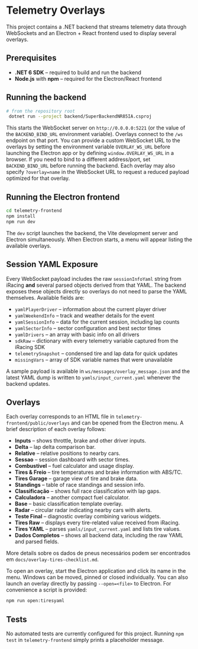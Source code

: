 # Telemetry Overlays

This project contains a .NET backend that streams telemetry data through WebSockets and an Electron + React frontend used to display several overlays.

## Prerequisites

- **.NET 6 SDK** – required to build and run the backend
- **Node.js** with **npm** – required for the Electron/React frontend

## Running the backend

```bash
# from the repository root
 dotnet run --project backend/SuperBackendNR85IA.csproj
```

This starts the WebSocket server on `http://0.0.0.0:5221` (or the value of the `BACKEND_BIND_URL` environment variable). Overlays connect to the `/ws` endpoint on that port. You can provide a custom WebSocket URL to the overlays by setting the environment variable `OVERLAY_WS_URL` before launching the Electron app or by defining `window.OVERLAY_WS_URL` in a browser. If you need to bind to a different address/port, set `BACKEND_BIND_URL` before running the backend.
Each overlay may also specify `?overlay=name` in the WebSocket URL to request a reduced payload optimized for that overlay.

## Running the Electron frontend

```bash
cd telemetry-frontend
npm install
npm run dev
```

The `dev` script launches the backend, the Vite development server and Electron simultaneously. When Electron starts, a menu will appear listing the available overlays.

## Session YAML Exposure

Every WebSocket payload includes the raw `sessionInfoYaml` string from iRacing **and** several parsed objects derived from that YAML. The backend exposes these objects directly so overlays do not need to parse the YAML themselves. Available fields are:

- `yamlPlayerDriver` – information about the current player driver
- `yamlWeekendInfo` – track and weather details for the event
- `yamlSessionInfo` – data for the current session, including lap counts
- `yamlSectorInfo` – sector configuration and best sector times
- `yamlDrivers` – an array with basic info on all drivers
- `sdkRaw` – dictionary with every telemetry variable captured from the iRacing SDK
- `telemetrySnapshot` – condensed tire and lap data for quick updates
- `missingVars` – array of SDK variable names that were unavailable

A sample payload is available in `ws/messages/overlay_message.json` and the latest YAML dump is written to `yamls/input_current.yaml` whenever the backend updates.

## Overlays

Each overlay corresponds to an HTML file in `telemetry-frontend/public/overlays` and can be opened from the Electron menu. A brief description of each overlay follows:

- **Inputs** – shows throttle, brake and other driver inputs.
- **Delta** – lap delta comparison bar.
- **Relative** – relative positions to nearby cars.
- **Sessao** – session dashboard with sector times.
- **Combustivel** – fuel calculator and usage display.
- **Tires & Freio** – tire temperatures and brake information with ABS/TC.
- **Tires Garage** – garage view of tire and brake data.
- **Standings** – table of race standings and session info.
- **Classificação** – shows full race classification with lap gaps.
- **Calculadora** – another compact fuel calculator.
- **Base** – basic classification template overlay.
- **Radar** – circular radar indicating nearby cars with alerts.
- **Teste Final** – diagnostic overlay combining various widgets.
- **Tires Raw** – displays every tire-related value received from iRacing.
- **Tires YAML** – parses `yamls/input_current.yaml` and lists tire values.
- **Dados Completos** – shows all backend data, including the raw YAML and parsed fields.

More details sobre os dados de pneus necessários podem ser encontrados em
`docs/overlay-tires-checklist.md`.

To open an overlay, start the Electron application and click its name in the menu. Windows can be moved, pinned or closed individually.
You can also launch an overlay directly by passing `--open=<file>` to Electron. For convenience a script is provided:

```bash
npm run open:tiresyaml
```

## Tests

No automated tests are currently configured for this project. Running `npm test` in `telemetry-frontend` simply prints a placeholder message.
